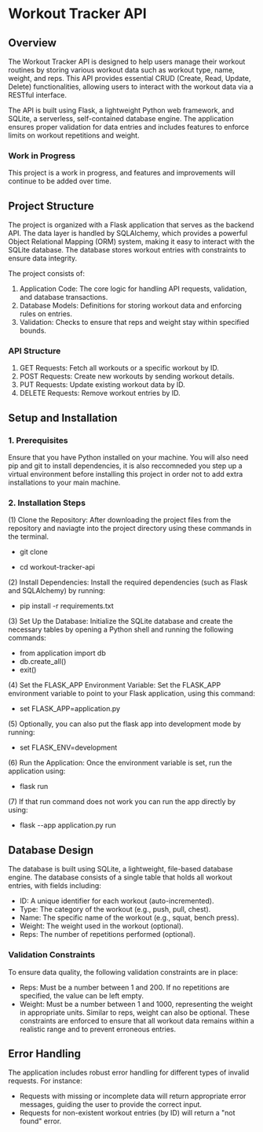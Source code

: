 # Workout Tracker API

## Overview
The Workout Tracker API is designed to help users manage their workout routines by storing various workout data such as workout type, name, weight, and reps. This API provides essential CRUD (Create, Read, Update, Delete) functionalities, allowing users to interact with the workout data via a RESTful interface. 

The API is built using Flask, a lightweight Python web framework, and SQLite, a serverless, self-contained database engine. The application ensures proper validation for data entries and includes features to enforce limits on workout repetitions and weight.

### Work in Progress
This project is a work in progress, and features and improvements will continue to be added over time.

## Project Structure 
The project is organized with a Flask application that serves as the backend API. The data layer is handled by SQLAlchemy, which provides a powerful Object Relational Mapping (ORM) system, making it easy to interact with the SQLite database. The database stores workout entries with constraints to ensure data integrity.

The project consists of:

1. Application Code: The core logic for handling API requests, validation, and database transactions.
2. Database Models: Definitions for storing workout data and enforcing rules on entries.
3. Validation: Checks to ensure that reps and weight stay within specified bounds.

### API Structure
1. GET Requests: Fetch all workouts or a specific workout by ID.
2. POST Requests: Create new workouts by sending workout details.
3. PUT Requests: Update existing workout data by ID.
4. DELETE Requests: Remove workout entries by ID.

## Setup and Installation
### 1. Prerequisites
Ensure that you have Python installed on your machine. You will also need pip and git to install dependencies, it is also reccomneded you step up a virtual environment before installing this project in order not to add extra installations to your main machine. 

### 2. Installation Steps 
(1) Clone the Repository:
After downloading the project files from the repository and naviagte into the project directory using these commands in the terminal.

* git clone <repository-url>
  
* cd workout-tracker-api

(2) Install Dependencies:
Install the required dependencies (such as Flask and SQLAlchemy) by running:

- pip install -r requirements.txt

(3) Set Up the Database:
Initialize the SQLite database and create the necessary tables by opening a Python shell and running the following commands:
- from application import db
- db.create_all()
- exit()

(4) Set the FLASK_APP Environment Variable:
Set the FLASK_APP environment variable to point to your Flask application, using this command:

- set FLASK_APP=application.py

(5) Optionally, you can also put the flask app into development mode by running:

- set FLASK_ENV=development

(6) Run the Application:
Once the environment variable is set, run the application using:
- flask run

(7) If that run command does not work you can run the app directly by using:

- flask --app application.py run

## Database Design

The database is built using SQLite, a lightweight, file-based database engine. The database consists of a single table that holds all workout entries, with fields including:

- ID: A unique identifier for each workout (auto-incremented).
- Type: The category of the workout (e.g., push, pull, chest).
- Name: The specific name of the workout (e.g., squat, bench press).
- Weight: The weight used in the workout (optional).
- Reps: The number of repetitions performed (optional).

### Validation Constraints
To ensure data quality, the following validation constraints are in place:

- Reps: Must be a number between 1 and 200. If no repetitions are specified, the value can be left empty.
- Weight: Must be a number between 1 and 1000, representing the weight in appropriate units. Similar to reps, weight can also be optional.
These constraints are enforced to ensure that all workout data remains within a realistic range and to prevent erroneous entries.

## Error Handling

The application includes robust error handling for different types of invalid requests. For instance:

- Requests with missing or incomplete data will return appropriate error messages, guiding the user to provide the correct input.
- Requests for non-existent workout entries (by ID) will return a "not found" error.

